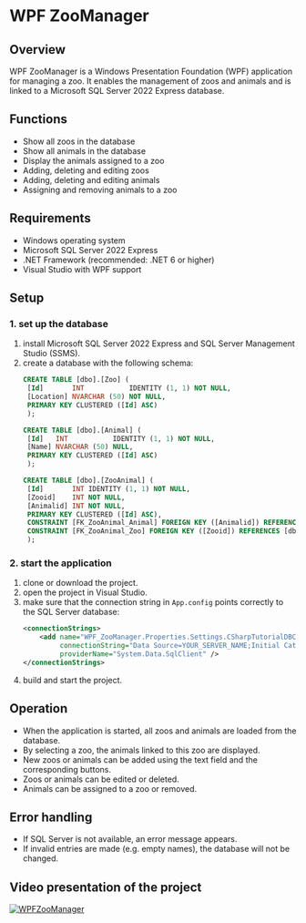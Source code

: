 # WPF ZooManager

## Overview
WPF ZooManager is a Windows Presentation Foundation (WPF) application for managing a zoo. It enables the management of zoos and animals and is linked to a Microsoft SQL Server 2022 Express database.

## Functions
- Show all zoos in the database
- Show all animals in the database
- Display the animals assigned to a zoo
- Adding, deleting and editing zoos
- Adding, deleting and editing animals
- Assigning and removing animals to a zoo

## Requirements
- Windows operating system
- Microsoft SQL Server 2022 Express
- .NET Framework (recommended: .NET 6 or higher)
- Visual Studio with WPF support

## Setup
### 1. set up the database
1. install Microsoft SQL Server 2022 Express and SQL Server Management Studio (SSMS).
2. create a database with the following schema:
   ```sql
   CREATE TABLE [dbo].[Zoo] (
    [Id]       INT           IDENTITY (1, 1) NOT NULL,
    [Location] NVARCHAR (50) NOT NULL,
    PRIMARY KEY CLUSTERED ([Id] ASC)
    );

   CREATE TABLE [dbo].[Animal] (
    [Id]   INT           IDENTITY (1, 1) NOT NULL,
    [Name] NVARCHAR (50) NULL,
    PRIMARY KEY CLUSTERED ([Id] ASC)
    );

   CREATE TABLE [dbo].[ZooAnimal] (
    [Id]       INT IDENTITY (1, 1) NOT NULL,
    [Zooid]    INT NOT NULL,
    [Animalid] INT NOT NULL,
    PRIMARY KEY CLUSTERED ([Id] ASC),
    CONSTRAINT [FK_ZooAnimal_Animal] FOREIGN KEY ([Animalid]) REFERENCES [dbo].[Animal] ([Id]) ON DELETE CASCADE,
    CONSTRAINT [FK_ZooAnimal_Zoo] FOREIGN KEY ([Zooid]) REFERENCES [dbo].[Zoo] ([Id]) ON DELETE CASCADE
    );
   ```

### 2. start the application
1. clone or download the project.
2. open the project in Visual Studio.
3. make sure that the connection string in `App.config` points correctly to the SQL Server database:
   ```xml
   <connectionStrings>
       <add name="WPF_ZooManager.Properties.Settings.CSharpTutorialDBConnectionString"
            connectionString="Data Source=YOUR_SERVER_NAME;Initial Catalog=YOUR_DATABASE_NAME;Integrated Security=True"
            providerName="System.Data.SqlClient" />
   </connectionStrings>
   ```
4. build and start the project.

## Operation
- When the application is started, all zoos and animals are loaded from the database.
- By selecting a zoo, the animals linked to this zoo are displayed.
- New zoos or animals can be added using the text field and the corresponding buttons.
- Zoos or animals can be edited or deleted.
- Animals can be assigned to a zoo or removed.

## Error handling
- If SQL Server is not available, an error message appears.
- If invalid entries are made (e.g. empty names), the database will not be changed.

## Video presentation of the project 
[![WPFZooManager](https://youtu.be/7aecUFGySpM)](https://www.youtube.com/watch?v=7aecUFGySpM)



